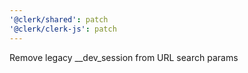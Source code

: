 ```yaml
---
'@clerk/shared': patch
'@clerk/clerk-js': patch
---
```


Remove legacy \_\_dev_session from URL search params
